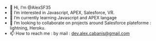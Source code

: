 - 👋 Hi, I’m @AlexSF35
- 👀 I’m interested in Javascript, APEX, Salesforce, VR.
- 🌱 I’m currently learning Javascript and APEX langage
- 💞️ I’m looking to collaborate on projects around Salesforce plateforme : lightning, Heroku.
- 📫 How to reach me : by mail : dev.alex.cabanis@gmail.com

<!---
AlexSF35/AlexSF35 is a ✨ special ✨ repository because its `README.md` (this file) appears on your GitHub profile.
You can click the Preview link to take a look at your changes.
--->
